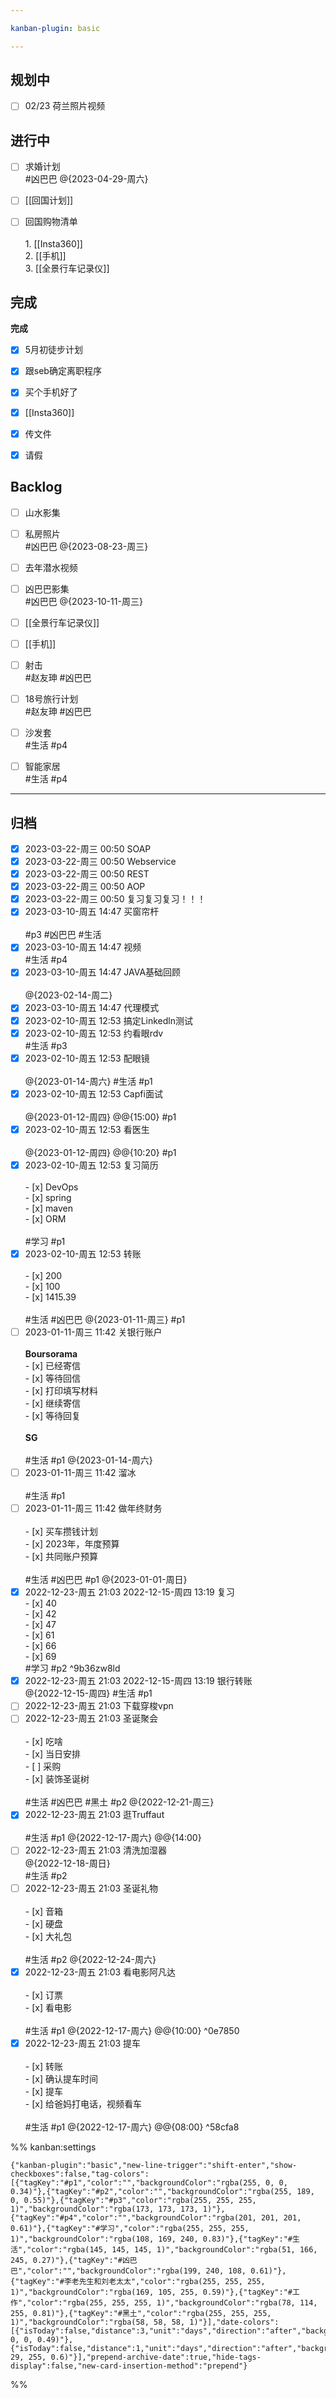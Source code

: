 ```yaml
---

kanban-plugin: basic

---
```


## 规划中

- [ ] 02/23 荷兰照片视频


## 进行中

- [ ] 求婚计划<br>#凶巴巴 @{2023-04-29-周六}
- [ ] [[回国计划]]
- [ ] 回国购物清单<br><br>1. [[Insta360]]<br>2. [[手机]]<br>3. [[全景行车记录仪]]


## 完成

**完成**
- [x] 5月初徒步计划
- [x] 跟seb确定离职程序
- [x] 买个手机好了
- [x] [[Insta360]]
- [x] 传文件
- [x] 请假


## Backlog

- [ ] 山水影集
- [ ] 私房照片<br>#凶巴巴 @{2023-08-23-周三}
- [ ] 去年潜水视频
- [ ] 凶巴巴影集<br>#凶巴巴 @{2023-10-11-周三}
- [ ] [[全景行车记录仪]]
- [ ] [[手机]]
- [ ] 射击<br>#赵友珅 #凶巴巴
- [ ] 18号旅行计划<br>#赵友珅 #凶巴巴
- [ ] 沙发套<br>#生活 #p4
- [ ] 智能家居<br>#生活 #p4


***

## 归档

- [x] 2023-03-22-周三 00:50 SOAP
- [x] 2023-03-22-周三 00:50 Webservice
- [x] 2023-03-22-周三 00:50 REST
- [x] 2023-03-22-周三 00:50 AOP
- [x] 2023-03-22-周三 00:50 复习复习复习！！！
- [x] 2023-03-10-周五 14:47 买窗帘杆<br><br>#p3 #凶巴巴 #生活
- [x] 2023-03-10-周五 14:47 视频<br>#生活 #p4
- [x] 2023-03-10-周五 14:47 JAVA基础回顾<br><br>@{2023-02-14-周二}
- [x] 2023-03-10-周五 14:47 代理模式
- [x] 2023-02-10-周五 12:53 搞定Linkedln测试
- [x] 2023-02-10-周五 12:53 约看眼rdv<br>#生活 #p3
- [x] 2023-02-10-周五 12:53 配眼镜<br><br>@{2023-01-14-周六} #生活 #p1
- [x] 2023-02-10-周五 12:53 Capfi面试<br><br>@{2023-01-12-周四} @@{15:00} #p1
- [x] 2023-02-10-周五 12:53 看医生<br><br>@{2023-01-12-周四} @@{10:20} #p1
- [x] 2023-02-10-周五 12:53 复习简历<br><br>- [x] DevOps<br>- [x] spring<br>- [x] maven<br>- [x] ORM<br><br>#学习 #p1
- [x] 2023-02-10-周五 12:53 转账<br><br>- [x] 200<br>- [x] 100<br>- [x] 1415.39<br><br>#生活 #凶巴巴 @{2023-01-11-周三} #p1
- [ ] 2023-01-11-周三 11:42 关银行账户<br><br>**Boursorama**<br>- [x] 已经寄信<br>- [x] 等待回信<br>- [x] 打印填写材料<br>- [x] 继续寄信<br>- [x] 等待回复<br><br>**SG**<br><br>#生活 #p1 @{2023-01-14-周六}
- [ ] 2023-01-11-周三 11:42 溜冰<br><br>#生活 #p1
- [ ] 2023-01-11-周三 11:42 做年终财务<br><br>- [x] 买车攒钱计划<br>- [x] 2023年，年度预算<br>- [x] 共同账户预算<br><br>#生活 #凶巴巴 #p1 @{2023-01-01-周日}
- [x] 2022-12-23-周五 21:03 2022-12-15-周四 13:19 复习<br>- [x] 40<br>- [x] 42<br>- [x] 47<br>- [x] 61<br>- [x] 66<br>- [x] 69<br>#学习 #p2 ^9b36zw8ld
- [x] 2022-12-23-周五 21:03 2022-12-15-周四 13:19 银行转账<br>@{2022-12-15-周四} #生活 #p1
- [ ] 2022-12-23-周五 21:03 下载穿梭vpn
- [ ] 2022-12-23-周五 21:03 圣诞聚会<br><br>- [x] 吃啥<br>- [x] 当日安排<br>- [ ] 采购<br>- [x] 装饰圣诞树<br><br>#生活 #凶巴巴 #黑土 #p2 @{2022-12-21-周三}
- [x] 2022-12-23-周五 21:03 逛Truffaut<br><br>#生活 #p1 @{2022-12-17-周六} @@{14:00}
- [ ] 2022-12-23-周五 21:03 清洗加湿器<br>@{2022-12-18-周日}<br>#生活 #p2
- [ ] 2022-12-23-周五 21:03 圣诞礼物<br><br>- [x] 音箱<br>- [x] 硬盘<br>- [x] 大礼包<br><br>#生活 #p2 @{2022-12-24-周六}
- [x] 2022-12-23-周五 21:03 看电影阿凡达<br><br>- [x] 订票<br>- [x] 看电影<br><br>#生活 #p1 @{2022-12-17-周六} @@{10:00} ^0e7850
- [x] 2022-12-23-周五 21:03 提车<br><br>- [x] 转账<br>- [x] 确认提车时间<br>- [x] 提车<br>- [x] 给爸妈打电话，视频看车<br><br>#生活 #p1 @{2022-12-17-周六} @@{08:00} ^58cfa8

%% kanban:settings
```
{"kanban-plugin":"basic","new-line-trigger":"shift-enter","show-checkboxes":false,"tag-colors":[{"tagKey":"#p1","color":"","backgroundColor":"rgba(255, 0, 0, 0.34)"},{"tagKey":"#p2","color":"","backgroundColor":"rgba(255, 189, 0, 0.55)"},{"tagKey":"#p3","color":"rgba(255, 255, 255, 1)","backgroundColor":"rgba(173, 173, 173, 1)"},{"tagKey":"#p4","color":"","backgroundColor":"rgba(201, 201, 201, 0.61)"},{"tagKey":"#学习","color":"rgba(255, 255, 255, 1)","backgroundColor":"rgba(108, 169, 240, 0.83)"},{"tagKey":"#生活","color":"rgba(145, 145, 145, 1)","backgroundColor":"rgba(51, 166, 245, 0.27)"},{"tagKey":"#凶巴巴","color":"","backgroundColor":"rgba(199, 240, 108, 0.61)"},{"tagKey":"#李老先生和刘老太太","color":"rgba(255, 255, 255, 1)","backgroundColor":"rgba(169, 105, 255, 0.59)"},{"tagKey":"#工作","color":"rgba(255, 255, 255, 1)","backgroundColor":"rgba(78, 114, 255, 0.81)"},{"tagKey":"#黑土","color":"rgba(255, 255, 255, 1)","backgroundColor":"rgba(58, 58, 58, 1)"}],"date-colors":[{"isToday":false,"distance":3,"unit":"days","direction":"after","backgroundColor":"rgba(255, 0, 0, 0.49)"},{"isToday":false,"distance":1,"unit":"days","direction":"after","backgroundColor":"rgba(203, 29, 255, 0.6)"}],"prepend-archive-date":true,"hide-tags-display":false,"new-card-insertion-method":"prepend"}
```
%%